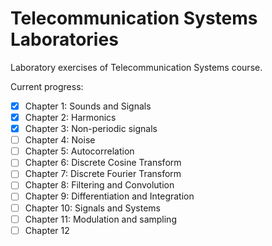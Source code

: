# Telecommunication Systems Laboratories
Laboratory exercises of Telecommunication Systems course.

Current progress:
- [x] Chapter 1: Sounds and Signals
- [x] Chapter 2: Harmonics
- [x] Chapter 3: Non-periodic signals
- [ ] Chapter 4: Noise
- [ ] Chapter 5: Autocorrelation
- [ ] Chapter 6: Discrete Cosine Transform
- [ ] Chapter 7: Discrete Fourier Transform
- [ ] Chapter 8: Filtering and Convolution
- [ ] Chapter 9: Differentiation and Integration
- [ ] Chapter 10: Signals and Systems
- [ ] Chapter 11: Modulation and sampling
- [ ] Chapter 12